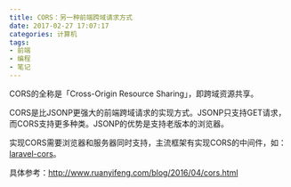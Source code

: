```yaml
---
title: CORS：另一种前端跨域请求方式
date: 2017-02-27 17:07:17
categories: 计算机
tags:
- 前端
- 编程
- 笔记
---
```


CORS的全称是「Cross-Origin Resource Sharing」，即跨域资源共享。

CORS是比JSONP更强大的前端跨域请求的实现方式。JSONP只支持GET请求，而CORS支持更多种类。JSONP的优势是支持老版本的浏览器。

实现CORS需要浏览器和服务器同时支持，主流框架有实现CORS的中间件，如：[laravel-cors](https://github.com/barryvdh/laravel-cors)。

具体参考：http://www.ruanyifeng.com/blog/2016/04/cors.html

